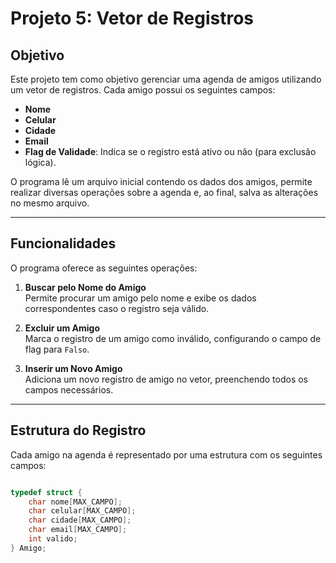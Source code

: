 # Projeto 5: Vetor de Registros

## Objetivo

Este projeto tem como objetivo gerenciar uma agenda de amigos utilizando um vetor de registros. Cada amigo possui os seguintes campos:  
- **Nome**  
- **Celular**  
- **Cidade**  
- **Email**  
- **Flag de Validade**: Indica se o registro está ativo ou não (para exclusão lógica).

O programa lê um arquivo inicial contendo os dados dos amigos, permite realizar diversas operações sobre a agenda e, ao final, salva as alterações no mesmo arquivo.

---

## Funcionalidades

O programa oferece as seguintes operações:

1. **Buscar pelo Nome do Amigo**  
   Permite procurar um amigo pelo nome e exibe os dados correspondentes caso o registro seja válido.

2. **Excluir um Amigo**  
   Marca o registro de um amigo como inválido, configurando o campo de flag para `Falso`.

3. **Inserir um Novo Amigo**  
   Adiciona um novo registro de amigo no vetor, preenchendo todos os campos necessários.

---

## Estrutura do Registro

Cada amigo na agenda é representado por uma estrutura com os seguintes campos:

```c

typedef struct {
    char nome[MAX_CAMPO];
    char celular[MAX_CAMPO];
    char cidade[MAX_CAMPO];
    char email[MAX_CAMPO];
    int valido;  
} Amigo;
